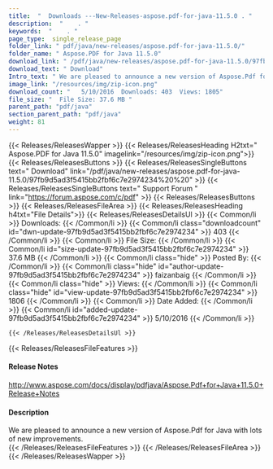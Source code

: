 ```yaml
---
title:  "  Downloads ---New-Releases-aspose.pdf-for-java-11.5.0 . " 
description:  "    . " 
keywords:  "    . " 
page_type:  single_release_page
folder_link: " pdf/java/new-releases/aspose.pdf-for-java-11.5.0/"
folder_name: " Aspose.PDF for Java 11.5.0"
download_link: " /pdf/java/new-releases/aspose.pdf-for-java-11.5.0/97fb9d5ad3f5415bb2fbf6c7e2974234"
download_text: " Download"
Intro_text: " We are pleased to announce a new version of Aspose.Pdf for Java with lots of new..."
image_link: "/resources/img/zip-icon.png"
download_count: "   5/10/2016  Downloads: 403  Views: 1805"
file_size: "  File Size: 37.6 MB "
parent_path: "pdf/java"
section_parent_path: "pdf/java"
weight: 81 
---
```


{{< Releases/ReleasesWapper >}}
  {{< Releases/ReleasesHeading H2txt=" Aspose.PDF for Java 11.5.0" imagelink="/resources/img/zip-icon.png">}}
  {{< Releases/ReleasesButtons >}}
    {{< Releases/ReleasesSingleButtons text=" Download" link="/pdf/java/new-releases/aspose.pdf-for-java-11.5.0/97fb9d5ad3f5415bb2fbf6c7e2974234%20%20" >}}
    {{< Releases/ReleasesSingleButtons text=" Support Forum " link="https://forum.aspose.com/c/pdf" >}}
  {{< Releases/ReleasesButtons >}}
  {{< Releases/ReleasesFileArea >}}
    {{< Releases/ReleasesHeading h4txt="File Details">}}
    {{< Releases/ReleasesDetailsUl >}}
            {{< Common/li  >}} Downloads: {{< /Common/li >}} 
      {{< Common/li class="downloadcount" id="dwn-update-97fb9d5ad3f5415bb2fbf6c7e2974234" >}} 403 {{< /Common/li >}} 
      {{< Common/li  >}} File Size: {{< /Common/li >}} 
      {{< Common/li id="size-update-97fb9d5ad3f5415bb2fbf6c7e2974234" >}} 37.6 MB {{< /Common/li >}} 
      {{< Common/li  class="hide" >}} Posted By: {{< /Common/li >}} 
      {{< Common/li class="hide" id="author-update-97fb9d5ad3f5415bb2fbf6c7e2974234" >}} faizanbaig {{< /Common/li >}} 
      {{< Common/li class="hide"  >}} Views: {{< /Common/li >}} 
      {{< Common/li class="hide" id="view-update-97fb9d5ad3f5415bb2fbf6c7e2974234" >}} 1806 {{< /Common/li >}} 
      {{< Common/li  >}} Date Added: {{< /Common/li >}} 
      {{< Common/li id="added-update-97fb9d5ad3f5415bb2fbf6c7e2974234" >}} 5/10/2016 {{< /Common/li >}} 

    {{< /Releases/ReleasesDetailsUl >}}

  {{< Releases/ReleasesFileFeatures >}}
      <h4>Release Notes</h4><div><a href="http://www.aspose.com/docs/display/pdfjava/Aspose.Pdf+for+Java+11.5.0+Release+Notes">http://www.aspose.com/docs/display/pdfjava/Aspose.Pdf+for+Java+11.5.0+Release+Notes</a></div><h4>Description</h4><div class="HTMLDescription">We are pleased to announce a new version of Aspose.Pdf for Java with lots of new improvements.</div>
  {{< /Releases/ReleasesFileFeatures >}}
 {{< /Releases/ReleasesFileArea >}}
{{< /Releases/ReleasesWapper >}}


